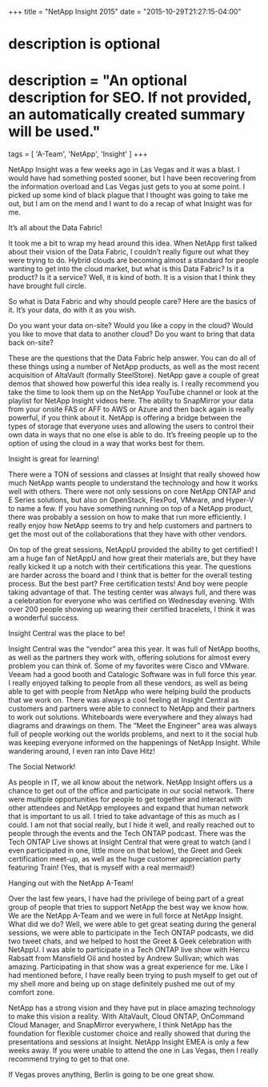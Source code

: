 +++
title = "NetApp Insight 2015"
date = "2015-10-29T21:27:15-04:00"

#
# description is optional
#
# description = "An optional description for SEO. If not provided, an automatically created summary will be used."

tags = [ 'A-Team', 'NetApp', 'Insight' ]
+++

NetApp Insight was a few weeks ago in Las Vegas and it was a blast. I would have had something posted sooner, but I have been recovering from the information overload and Las Vegas just gets to you at some point. I picked up some kind of black plague that I thought was going to take me out, but I am on the mend and I want to do a recap of what Insight was for me.

It’s all about the Data Fabric!

It took me a bit to wrap my head around this idea. When NetApp first talked about their vision of the Data Fabric, I couldn’t really figure out what they were trying to do. Hybrid clouds are becoming almost a standard for people wanting to get into the cloud market, but what is this Data Fabric? Is it a product? Is it a service? Well, it is kind of both. It is a vision that I think they have brought full circle.

So what is Data Fabric and why should people care? Here are the basics of it. It’s your data, do with it as you wish.

Do you want your data on-site?
Would you like a copy in the cloud?
Would you like to move that data to another cloud?
Do you want to bring that data back on-site?

These are the questions that the Data Fabric help answer. You can do all of these things using a number of NetApp products, as well as the most recent acquisition of AltaVault (formally SteelStore). NetApp gave a couple of great demos that showed how powerful this idea really is. I really recommend you take the time to look them up on the NetApp YouTube channel or look at the playlist for NetApp Insight videos here. The ability to SnapMirror your data from your onsite FAS or AFF to AWS or Azure and then back again is really powerful, if you think about it. NetApp is offering a bridge between the types of storage that everyone uses and allowing the users to control their own data in ways that no one else is able to do. It’s freeing people up to the option of using the cloud in a way that works best for them.

Insight is great for learning!

There were a TON of sessions and classes at Insight that really showed how much NetApp wants people to understand the technology and how it works well with others. There were not only sessions on core NetApp ONTAP and E Series solutions, but also on OpenStack, FlexPod, VMware, and Hyper-V to name a few. If you have something running on top of a NetApp product, there was probably a session on how to make that run more efficiently. I really enjoy how NetApp seems to try and help customers and partners to get the most out of the collaborations that they have with other vendors.

On top of the great sessions, NetAppU provided the ability to get certified! I am a huge fan of NetAppU and how great their materials are, but they have really kicked it up a notch with their certifications this year. The questions are harder across the board and I think that is better for the overall testing process. But the best part? Free certification tests! And boy were people taking advantage of that. The testing center was always full, and there was a celebration for everyone who was certified on Wednesday evening. With over 200 people showing up wearing their certified bracelets, I think it was a wonderful success.

Insight Central was the place to be!

Insight Central was the “vendor” area this year. It was full of NetApp booths, as well as the partners they work with, offering solutions for almost every problem you can think of. Some of my favorites were Cisco and VMware. Veeam had a good booth and Catalogic Software was in full force this year. I really enjoyed talking to people from all these vendors, as well as being able to get with people from NetApp who were helping build the products that we work on. There was always a cool feeling at Insight Central as customers and partners were able to connect to NetApp and their partners to work out solutions. Whiteboards were everywhere and they always had diagrams and drawings on them. The “Meet the Engineer” area was always full of people working out the worlds problems, and next to it the social hub was keeping everyone informed on the happenings of NetApp Insight. While wandering around, I even ran into Dave Hitz!

The Social Network!

As people in IT, we all know about the network. NetApp Insight offers us a chance to get out of the office and participate in our social network. There were multiple opportunities for people to get together and interact with other attendees and NetApp employees and expand that human network that is important to us all. I tried to take advantage of this as much as I could. I am not that social really, but I hide it well, and really reached out to people through the events and the Tech ONTAP podcast. There was the Tech ONTAP Live shows at Insight Central that were great to watch (and I even participated in one, little more on that below), the Greet and Geek certification meet-up, as well as the huge customer appreciation party featuring Train! (Yes, that is myself with a real mermaid!)

Hanging out with the NetApp A-Team!

Over the last few years, I have had the privilege of being part of a great group of people that tries to support NetApp the best way we know how. We are the NetApp A-Team and we were in full force at NetApp Insight. What did we do? Well, we were able to get great seating during the general sessions, we were able to participate in the Tech ONTAP podcasts, we did two tweet chats, and we helped to host the Greet & Geek celebration with NetAppU. I was able to participate in a Tech ONTAP live show with Hercu Rabsatt from Mansfield Oil and hosted by Andrew Sullivan; which was amazing. Participating in that show was a great experience for me. Like I had mentioned before, I have really been trying to push myself to get out of my shell more and being up on stage definitely pushed me out of my comfort zone.

NetApp has a strong vision and they have put in place amazing technology to make this vision a reality. With AltaVault, Cloud ONTAP, OnCommand Cloud Manager, and SnapMirror everywhere, I think NetApp has the foundation for flexible customer choice and really showed that during the presentations and sessions at Insight. NetApp Insight EMEA is only a few weeks away. If you were unable to attend the one in Las Vegas, then I really recommend trying to get to that one.

If Vegas proves anything, Berlin is going to be one great show.
